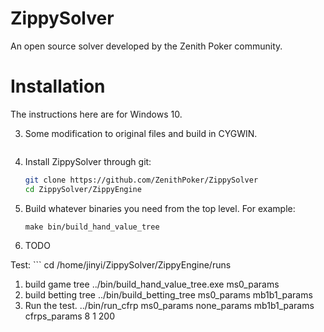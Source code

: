 # ZippySolver 

An open source solver developed by the Zenith Poker community.

# Installation

The instructions here are for Windows 10.

3. Some modification to original files and build in CYGWIN.
    ```

5.  Install ZippySolver through git:

    ```bash
    git clone https://github.com/ZenithPoker/ZippySolver
    cd ZippySolver/ZippyEngine
    ```
	
6.	Build whatever binaries you need from the top level. For example:

	```
	make bin/build_hand_value_tree
	```

7.	TODO


Test: 
	```
cd /home/jinyi/ZippySolver/ZippyEngine/runs
1. build game tree
../bin/build_hand_value_tree.exe ms0_params
2. build betting tree
../bin/build_betting_tree ms0_params mb1b1_params
3. Run the test.
../bin/run_cfrp ms0_params none_params mb1b1_params cfrps_params 8 1 200
	```